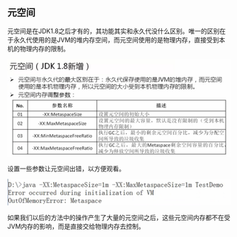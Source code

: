 ## 元空间

元空间是在JDK1.8之后才有的，其功能其实和永久代没什么区别。唯一的区别在于永久代使用的是JVM的堆内存空间，而元空间使用的是物理内存，直接受到本机的物理内存的限制。

![](/assets/3311517071588_.pic_hd.jpg)

设置一些参数让元空间出错，以方便观看。

![](/assets/3321517071774_.pic.jpg)

如果我们以后的方法中的操作产生了大量的元空间之后，这些元空间内存都不在受JVM内存的影响，而是直接交给物理内存去控制。 